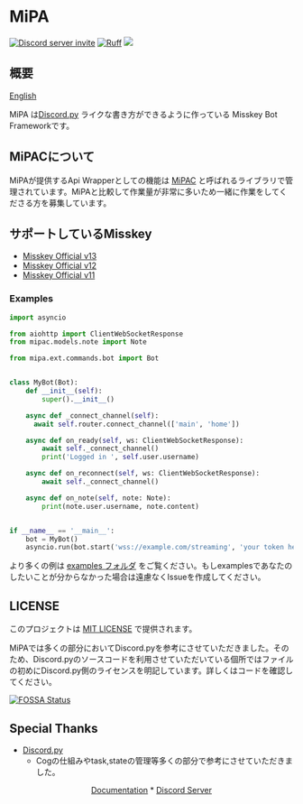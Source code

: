 # MiPA

<a href="https://discord.gg/CcT997U"><img src="https://img.shields.io/discord/530299114387406860?style=flat-square&color=5865f2&logo=discord&logoColor=ffffff&label=discord" alt="Discord server invite" /></a>
[![Ruff](https://img.shields.io/endpoint?url=https://raw.githubusercontent.com/astral-sh/ruff/main/assets/badge/v2.json)](https://github.com/astral-sh/ruff)
<a href="https://app.fossa.com/projects/git%2Bgithub.com%2Fyupix%2FMiPA?ref=badge_shield" alt="FOSSA Status"><img src="https://app.fossa.com/api/projects/git%2Bgithub.com%2Fyupix%2FMiPA.svg?type=shield"/></a>

## 概要

[English](./README.md)

MiPA は[Discord.py](https://github.com/Rapptz/discord.py)
ライクな書き方ができるように作っている Misskey Bot Frameworkです。

## MiPACについて

MiPAが提供するApi Wrapperとしての機能は [MiPAC](https://github.com/yupix/mipac) と呼ばれるライブラリで管理されています。MiPAと比較して作業量が非常に多いため一緒に作業をしてくださる方を募集しています。


## サポートしているMisskey

- [Misskey Official v13](https://github.com/misskey-dev/misskey)
- [Misskey Official v12](https://github.com/misskey-dev/misskey)
- [Misskey Official v11](https://github.com/misskey-dev/misskey)

### Examples

```py
import asyncio

from aiohttp import ClientWebSocketResponse
from mipac.models.note import Note

from mipa.ext.commands.bot import Bot


class MyBot(Bot):
    def __init__(self):
        super().__init__()

    async def _connect_channel(self):
      await self.router.connect_channel(['main', 'home'])

    async def on_ready(self, ws: ClientWebSocketResponse):
        await self._connect_channel()
        print('Logged in ', self.user.username)

    async def on_reconnect(self, ws: ClientWebSocketResponse):
        await self._connect_channel()

    async def on_note(self, note: Note):
        print(note.user.username, note.content)


if __name__ == '__main__':
    bot = MyBot()
    asyncio.run(bot.start('wss://example.com/streaming', 'your token here'))
```

より多くの例は [examples フォルダ](examples) をご覧ください。もしexamplesであなたのしたいことが分からなかった場合は遠慮なくIssueを作成してください。

## LICENSE

このプロジェクトは [MIT LICENSE](./LICENSE) で提供されます。

MiPAでは多くの部分においてDiscord.pyを参考にさせていただきました。そのため、Discord.pyのソースコードを利用させていただいている個所ではファイルの初めにDiscord.py側のライセンスを明記しています。詳しくはコードを確認してください。


[![FOSSA Status](https://app.fossa.com/api/projects/git%2Bgithub.com%2Fyupix%2FMiPA.svg?type=large)](https://app.fossa.com/projects/git%2Bgithub.com%2Fyupix%2FMiPA?ref=badge_large)

## Special Thanks

- [Discord.py](https://github.com/Rapptz/discord.py)
    - Cogの仕組みやtask,stateの管理等多くの部分で参考にさせていただきました。

<p align="center">
    <a href="https://mipa.akarinext.org">Documentation</a>
    *
    <a href="https://discord.gg/CcT997U">Discord Server</a>
</p>
